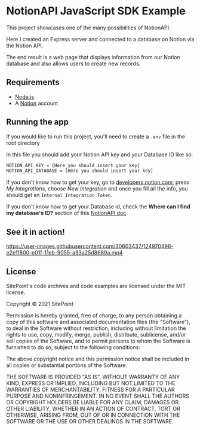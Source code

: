# NotionAPI JavaScript SDK Example

This project showcases one of the many possibilities of NotionAPI.

Here I created an Express server and connected to a database on Notion via the Notion API.

The end result is a web page that displays information from our Notion database and also allows users to create new records.

## Requirements

* [Node.js](http://nodejs.org/)
* A [Notion](https://www.notion.so/) account

## Running the app

If you would like to run this project, you'll need to create a `.env` file in the root directory

In this file you should add your Notion API key and your Database ID like so:

```bash
NOTION_API_KEY = [Here you should insert your key]
NOTION_API_DATABASE = [Here you should insert your key]
```

If you don't know how to get your key, go to [developers.notion.com](https://developers.notion.com/), press _My Integrations_, choose _New Integration_ and once you fill all the info, you should get an `Internal Integration Token`.

If you don't know how to get your Database id, check the **Where can I find my database's ID?** section of this [NotionAPI doc](https://developers.notion.com/docs/working-with-databases)

## See it in action!

https://user-images.githubusercontent.com/30603437/124970496-e2e1f800-e01f-11eb-9055-a93a25d8689a.mp4

## License

SitePoint's code archives and code examples are licensed under the MIT license.

Copyright © 2021 SitePoint

Permission is hereby granted, free of charge, to any person obtaining a copy of this software and associated documentation files (the "Software"), to deal in the Software without restriction, including without limitation the rights to use, copy, modify, merge, publish, distribute, sublicense, and/or sell copies of the Software, and to permit persons to whom the Software is furnished to do so, subject to the following conditions:

The above copyright notice and this permission notice shall be included in all copies or substantial portions of the Software.

THE SOFTWARE IS PROVIDED "AS IS", WITHOUT WARRANTY OF ANY KIND, EXPRESS OR IMPLIED, INCLUDING BUT NOT LIMITED TO THE WARRANTIES OF MERCHANTABILITY, FITNESS FOR A PARTICULAR PURPOSE AND NONINFRINGEMENT. IN NO EVENT SHALL THE AUTHORS OR COPYRIGHT HOLDERS BE LIABLE FOR ANY CLAIM, DAMAGES OR OTHER LIABILITY, WHETHER IN AN ACTION OF CONTRACT, TORT OR OTHERWISE, ARISING FROM, OUT OF OR IN CONNECTION WITH THE SOFTWARE OR THE USE OR OTHER DEALINGS IN THE SOFTWARE.
